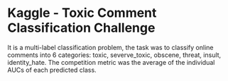 # Kaggle - Toxic Comment Classification Challenge

It is a multi-label classification problem, the task was to classify online comments into 6 categories: toxic, severve_toxic, obscene, threat, insult, identity_hate.
The competition metric was the average of the individual AUCs of each predicted class.
